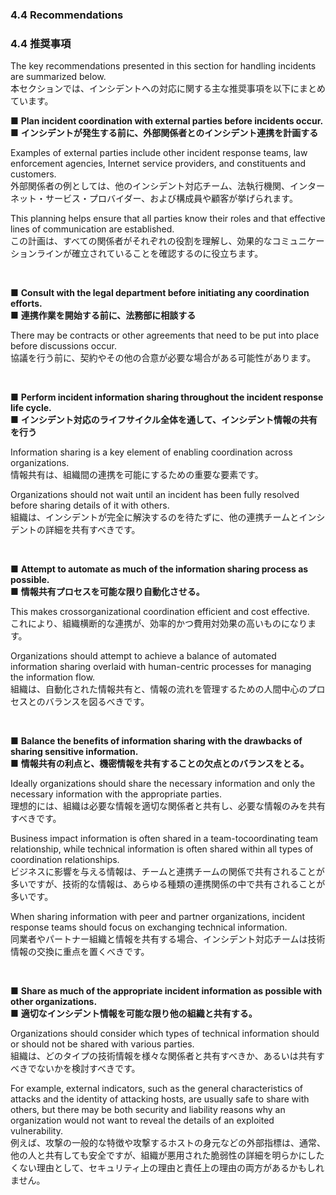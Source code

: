 ### 4.4 Recommendations
### 4.4 推奨事項

The key recommendations presented in this section for handling incidents are summarized below.  
本セクションでは、インシデントへの対応に関する主な推奨事項を以下にまとめています。

■ **Plan incident coordination with external parties before incidents occur.**  
■ **インシデントが発生する前に、外部関係者とのインシデント連携を計画する**

Examples of external parties include other incident response teams, law enforcement agencies, Internet service providers, and constituents and customers.  
外部関係者の例としては、他のインシデント対応チーム、法執行機関、インターネット・サービス・プロバイダー、および構成員や顧客が挙げられます。  

This planning helps ensure that all parties know their roles and that effective lines of communication are established.  
この計画は、すべての関係者がそれぞれの役割を理解し、効果的なコミュニケーションラインが確立されていることを確認するのに役立ちます。  

<br/>

■ **Consult with the legal department before initiating any coordination efforts.**  
■ **連携作業を開始する前に、法務部に相談する**  

There may be contracts or other agreements that need to be put into place before discussions occur.  
協議を行う前に、契約やその他の合意が必要な場合がある可能性があります。

<br/>

■ **Perform incident information sharing throughout the incident response life cycle.**  
■ **インシデント対応のライフサイクル全体を通して、インシデント情報の共有を行う**  

Information sharing is a key element of enabling coordination across organizations.  
情報共有は、組織間の連携を可能にするための重要な要素です。  

Organizations should not wait until an incident has been fully resolved before sharing details of it with others.  
組織は、インシデントが完全に解決するのを待たずに、他の連携チームとインシデントの詳細を共有すべきです。

<br/>

■ **Attempt to automate as much of the information sharing process as possible.**  
■ **情報共有プロセスを可能な限り自動化させる。**

This makes crossorganizational coordination efficient and cost effective.  
これにより、組織横断的な連携が、効率的かつ費用対効果の高いものになります。  

Organizations should attempt to achieve a balance of automated information sharing overlaid with human-centric processes for managing the information flow.   
組織は、自動化された情報共有と、情報の流れを管理するための人間中心のプロセスとのバランスを図るべきです。  

<br/>

■ **Balance the benefits of information sharing with the drawbacks of sharing sensitive information.**  
■ **情報共有の利点と、機密情報を共有することの欠点とのバランスをとる。**

Ideally organizations should share the necessary information and only the necessary information with the appropriate parties.  
理想的には、組織は必要な情報を適切な関係者と共有し、必要な情報のみを共有すべきです。

Business impact information is often shared in a team-tocoordinating team relationship, while technical information is often shared within all types of coordination relationships.  
ビジネスに影響を与える情報は、チームと連携チームの関係で共有されることが多いですが、技術的な情報は、あらゆる種類の連携関係の中で共有されることが多いです。

When sharing information with peer and partner organizations, incident response teams should focus on exchanging technical information.  
同業者やパートナー組織と情報を共有する場合、インシデント対応チームは技術情報の交換に重点を置くべきです。

<br/>

■ **Share as much of the appropriate incident information as possible with other organizations.**  
■ **適切なインシデント情報を可能な限り他の組織と共有する。**

Organizations should consider which types of technical information should or should not be shared with various parties.  
組織は、どのタイプの技術情報を様々な関係者と共有すべきか、あるいは共有すべきでないかを検討すべきです。 

For example, external indicators, such as the general characteristics of attacks and the identity of attacking hosts, are usually safe to share with others, but there may be both security and liability reasons why an organization would not want to reveal the details of an exploited vulnerability.  
例えば、攻撃の一般的な特徴や攻撃するホストの身元などの外部指標は、通常、他の人と共有しても安全ですが、組織が悪用された脆弱性の詳細を明らかにしたくない理由として、セキュリティ上の理由と責任上の理由の両方があるかもしれません。  